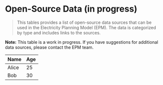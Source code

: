 # Open-Source Data (in progress)

> This tables provides a list of open-source data sources that can be used in the Electricity Planning Model (EPM). The data is categorized by type and includes links to the sources.

**Note:** This table is a work in progress. If you have suggestions for additional data sources, please contact the EPM team.



<link rel="stylesheet" href="https://cdn.datatables.net/1.13.6/css/jquery.dataTables.min.css">
<script src="https://code.jquery.com/jquery-3.7.0.min.js"></script>
<script src="https://cdn.datatables.net/1.13.6/js/jquery.dataTables.min.js"></script>

<table id="my-table">
  <thead>
    <tr>
      <th>Name</th>
      <th>Age</th>
    </tr>
  </thead>
  <tbody>
    <tr>
      <td>Alice</td>
      <td>25</td>
    </tr>
    <tr>
      <td>Bob</td>
      <td>30</td>
    </tr>
  </tbody>
</table>

<script>
  $(document).ready(function() {
    $('#my-table').DataTable();
  });
</script>